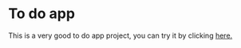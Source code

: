 <h1>To do app</h1>
<p>This is a very good to do app project, you can try it by clicking <a href="https://bobrpapadrevo.github.io/todoapp/">here.</a></p>
